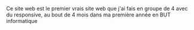 Ce site web est le premier vrais site web que j'ai fais en groupe de 4 avec du responsive, au bout de 4 mois dans ma première année en BUT informatique
